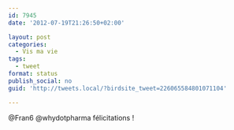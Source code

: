 ```yaml
---
id: 7945
date: '2012-07-19T21:26:50+02:00'

layout: post
categories:
  - Vis ma vie
tags:
  - tweet
format: status
publish_social: no
guid: 'http://tweets.local/?birdsite_tweet=226065584801071104'

---
```


@Fran6 @whydotpharma félicitations !